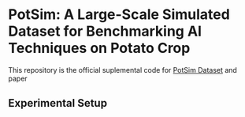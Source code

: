 # PotSim: A Large-Scale Simulated Dataset for Benchmarking AI Techniques on Potato Crop

This repository is the official suplemental code for [PotSim Dataset](https://doi.org/10.7910/DVN/GQMDOV) and paper []()

## Experimental Setup